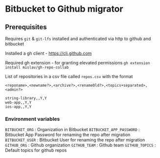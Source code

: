 # Bitbucket to Github migrator

## Prerequisites

Requires `git` & `git-lfs` installed and authenticated via http to github and bitbucket

Installed a gh client  - https://cli.github.com

Required gh extension - for granting elevated permissions
`gh extension install mislav/gh-repo-collab` 


List of repositories in a csv file called `repos.csv` with the format

`<reponame>,<newname?>,<archive?>,<renameOld?>,<topics+separated>,<admin?>`

```csv
string-library,,Y,Y
web-app,,Y,Y
ios-app,,Y,Y
```

### Environment variables

`BITBUCKET_ORG` : Organization in Bitbucket
`BITBUCKET_APP_PASSWORD` : Bitbucket App Password for renaming the repo after migration
`BITBUCKET_USER` : Bitbucket User for renaming the repo after migration
`GITHUB_ORG` : Github organization
`GITHUB_TEAM` : Github team
`GITHUB_TOPICS` : Default topics for github repos
